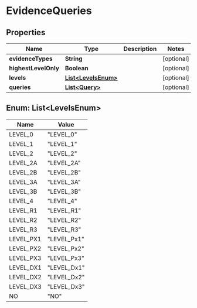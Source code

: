 

# EvidenceQueries


## Properties

Name | Type | Description | Notes
------------ | ------------- | ------------- | -------------
**evidenceTypes** | **String** |  |  [optional]
**highestLevelOnly** | **Boolean** |  |  [optional]
**levels** | [**List&lt;LevelsEnum&gt;**](#List&lt;LevelsEnum&gt;) |  |  [optional]
**queries** | [**List&lt;Query&gt;**](Query.md) |  |  [optional]



## Enum: List&lt;LevelsEnum&gt;

Name | Value
---- | -----
LEVEL_0 | &quot;LEVEL_0&quot;
LEVEL_1 | &quot;LEVEL_1&quot;
LEVEL_2 | &quot;LEVEL_2&quot;
LEVEL_2A | &quot;LEVEL_2A&quot;
LEVEL_2B | &quot;LEVEL_2B&quot;
LEVEL_3A | &quot;LEVEL_3A&quot;
LEVEL_3B | &quot;LEVEL_3B&quot;
LEVEL_4 | &quot;LEVEL_4&quot;
LEVEL_R1 | &quot;LEVEL_R1&quot;
LEVEL_R2 | &quot;LEVEL_R2&quot;
LEVEL_R3 | &quot;LEVEL_R3&quot;
LEVEL_PX1 | &quot;LEVEL_Px1&quot;
LEVEL_PX2 | &quot;LEVEL_Px2&quot;
LEVEL_PX3 | &quot;LEVEL_Px3&quot;
LEVEL_DX1 | &quot;LEVEL_Dx1&quot;
LEVEL_DX2 | &quot;LEVEL_Dx2&quot;
LEVEL_DX3 | &quot;LEVEL_Dx3&quot;
NO | &quot;NO&quot;



